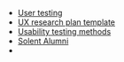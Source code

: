 * [User testing](https://adamfard.com/blog/conduct-user-testing)
* [UX research plan template](https://adamfard.com/blog/ux-research-process)
* [Usability testing methods](https://adamfard.com/blog/usability-testing)
* [Solent Alumni](https://maritime.solent.ac.uk/about/alumni)
* []()
